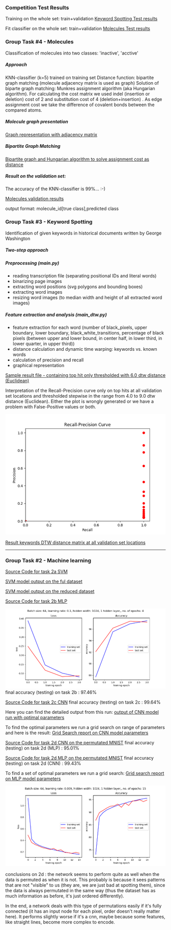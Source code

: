 ### Competition Test Results

Training on the whole set: train+validation
[Keyword Spotting Test results](src/main/py/kws/data/test-spotting_results.txt)

Fit classifier on the whole set: train+validation
[Molecules Test results](src/main/py/mol/test-data/predicted.txt)

### Group Task #4 - Molecules
Classification of molecules into two classes: 'inactive', 'acctive'

##### Approach
KNN-classifier (k=5) trained on training set
Distance function: bipartite graph matching (molecule adjacency matrix is used as graph)
Solution of biparte graph matching: Munkres assignment algorithm (aka Hungarian algorithm). For calculating the cost matrix we used indel (insertion or deletion) cost of 2 and substitution cost of 4 (deletion+insertion) . As edge assignment cost we take the difference of covalent bonds between the compared atoms.

##### Molecule graph presentation
[Graph representation with adjacency matrix](src/main/py/mol/graph_representation.py)

##### Bipartite Graph Matching
[Bipartite graph and Hungarian algorithm to solve assignment cost as distance](src/main/py/mol/bipartite_graph_matching.py)

##### Result on the validation set:
The accuracy of the KNN-classifier is 99%... :-)

[Molecules validation results](src/main/py/mol/data/predicted.txt)  

output format: molecule_id\[true class\],predicted class


### Group Task #3 - Keyword Spotting
Identification of given keywords in historical documents written by George Washington

##### Two-step approach
##### Preprocessing (main.py)
- reading transcription file (separating positional IDs and literal words)
- binarizing page images
- extracting word positions (svg polygons and bounding boxes)
- extracting word images
- resizing word images (to median width and height of all extracted word images)

##### Feature extraction and analysis (main_dtw.py)
- feature extraction for each word (number of black_pixels, upper boundary, lower boundary, black_white_transitions, percentage of black pixels (between upper and lower bound, in center half, in lower third, in lower quarter, in upper third))
- distance calculation and dynamic time warping: keywords vs. known words
- calculation of precision and recall
- graphical representation

[Sample result file - containing top hit only thresholded with 6.0 dtw distance (Euclidean)](src/main/py/kws/data/main_dtw.out)

Interpretation of the Recall-Precision curve only on top hits at all validation set locations and thresholded stepwise in the range from 4.0 to 9.0 dtw distance (Euclidean). Either the plot is wrongly generated or we have a problem with False-Positive values or both.

![Recall-Precision best hits](src/main/py/kws/data/best_spotted_RP_plot.png)


[Result keywords DTW distance matrix at all validation set locations](/src/main/py/kws/data/spotting_results.txt)



***************************************************
### Group Task #2 - Machine learning

[Source Code for task 2a SVM](src/main/py/svm/svm_1.0.py)

[SVM model output on the ful dataset](src/main/py/svm/svm_results_full_dataset.txt)

[SVM model output on the reduced dataset](src/main/py/svm/svm_parmaters.txt)

[Source Code for task 2b MLP](src/main/py/mlp/mlpMNIST.py)

![Result Plot for task 2b MLP on the MNIST](src/main/py/mlp//figures/MLP_4.5_Biologists__bs_64__lr_0.1__hw_1024__no%20of%20epochs_4.png)
final accuracy (testing) on task 2b : 97.46%

[Source Code for task 2c CNN](src/main/py/cnn/model_task2c.py)
final accuracy (testing) on task 2c : 99.64% 

Here you can find the detailed output from this run:
[output of CNN model run with optimal parameters](src/main/py/cnn/CNN_model_optimal_parameters.txt)

To find the optimal parameters we run a grid search on range of parameters and here is the result:
[Grid Search report on CNN model parameters](src/main/py/cnn/CNN_test_report.csv)

[Source Code for task 2d CNN on the permutated MNIST](src/main/py/cnn/model_task2d.py)
final accuracy (testing) on task 2d (MLP) : 95.01%

[Source Code for task 2d MLP on the permutated MNIST](src/main/py/mlp/mlpPermutMNIST.py)
final accuracy (testing) on task 2d (CNN) : 99.43%

To find a set of optimal parameters we run a grid search: [Grid search report on MLP model parameters](src/main/py/mlp/MLP_test_parameters_report.csv)

![Result Plot for task 2d MLP on the permutated MNIST](src/main/py/mlp//figures/MLP_PermutMNIST_4.5_Biologists__bs_64__lr_0.009__hw_1024__no%20of%20epochs_15.png)

conclusions on 2d :
the network seems to perform quite as well when the data is permuted as when it is not. This probably is because it sees patterns that are not "visible" to us (they are, we are just bad at spotting them), since the data is always permutated in the same way (thus the dataset has as much information as before, it's just ordered differently).

In the end, a network deals with this type of permutations easily if it's fully connected (it has an input node for each pixel, order doesn't really matter here). It performs slightly worse if it's a cnn, maybe because some features, like straight lines, become more complex to encode.

